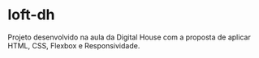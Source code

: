 # loft-dh
Projeto desenvolvido na aula da Digital House com a proposta de aplicar HTML, CSS, Flexbox e Responsividade.
